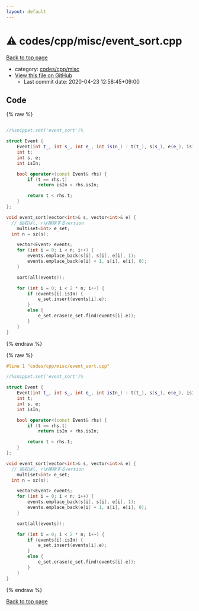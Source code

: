 ```yaml
---
layout: default
---
```


<!-- mathjax config similar to math.stackexchange -->
<script type="text/javascript" async
  src="https://cdnjs.cloudflare.com/ajax/libs/mathjax/2.7.5/MathJax.js?config=TeX-MML-AM_CHTML">
</script>
<script type="text/x-mathjax-config">
  MathJax.Hub.Config({
    TeX: { equationNumbers: { autoNumber: "AMS" }},
    tex2jax: {
      inlineMath: [ ['$','$'] ],
      processEscapes: true
    },
    "HTML-CSS": { matchFontHeight: false },
    displayAlign: "left",
    displayIndent: "2em"
  });
</script>

<script type="text/javascript" src="https://cdnjs.cloudflare.com/ajax/libs/jquery/3.4.1/jquery.min.js"></script>
<script src="https://cdn.jsdelivr.net/npm/jquery-balloon-js@1.1.2/jquery.balloon.min.js" integrity="sha256-ZEYs9VrgAeNuPvs15E39OsyOJaIkXEEt10fzxJ20+2I=" crossorigin="anonymous"></script>
<script type="text/javascript" src="../../../../assets/js/copy-button.js"></script>
<link rel="stylesheet" href="../../../../assets/css/copy-button.css" />


# :warning: codes/cpp/misc/event_sort.cpp

<a href="../../../../index.html">Back to top page</a>

* category: <a href="../../../../index.html#332ea86b24dcdfe987d2922eb448b5fe">codes/cpp/misc</a>
* <a href="{{ site.github.repository_url }}/blob/master/codes/cpp/misc/event_sort.cpp">View this file on GitHub</a>
    - Last commit date: 2020-04-23 12:58:45+09:00




## Code

<a id="unbundled"></a>
{% raw %}
```cpp

//%snippet.set('event_sort')%

struct Event {
	Event(int t_, int s_, int e_, int isIn_) : t(t_), s(s_), e(e_), isIn(isIn_) {}
	int t;
	int s, e;
	int isIn;

	bool operator<(const Event& rhs) {
		if (t == rhs.t)
			return isIn < rhs.isIn;

		return t < rhs.t;
	}
};

void event_sort(vector<int>& s, vector<int>& e) {
  // 回収はl, rは掃除するversion
	multiset<int> e_set;
  int n = sz(s);

	vector<Event> events;
	for (int i = 0; i < n; i++) {
		events.emplace_back(s[i], s[i], e[i], 1);
		events.emplace_back(e[i] + 1, s[i], e[i], 0);
	}

	sort(all(events));

	for (int i = 0; i < 2 * n; i++) {
		if (events[i].isIn) {
			e_set.insert(events[i].e);
		}
		else {
			e_set.erase(e_set.find(events[i].e));
		}
	}
}

```
{% endraw %}

<a id="bundled"></a>
{% raw %}
```cpp
#line 1 "codes/cpp/misc/event_sort.cpp"

//%snippet.set('event_sort')%

struct Event {
	Event(int t_, int s_, int e_, int isIn_) : t(t_), s(s_), e(e_), isIn(isIn_) {}
	int t;
	int s, e;
	int isIn;

	bool operator<(const Event& rhs) {
		if (t == rhs.t)
			return isIn < rhs.isIn;

		return t < rhs.t;
	}
};

void event_sort(vector<int>& s, vector<int>& e) {
  // 回収はl, rは掃除するversion
	multiset<int> e_set;
  int n = sz(s);

	vector<Event> events;
	for (int i = 0; i < n; i++) {
		events.emplace_back(s[i], s[i], e[i], 1);
		events.emplace_back(e[i] + 1, s[i], e[i], 0);
	}

	sort(all(events));

	for (int i = 0; i < 2 * n; i++) {
		if (events[i].isIn) {
			e_set.insert(events[i].e);
		}
		else {
			e_set.erase(e_set.find(events[i].e));
		}
	}
}

```
{% endraw %}

<a href="../../../../index.html">Back to top page</a>

